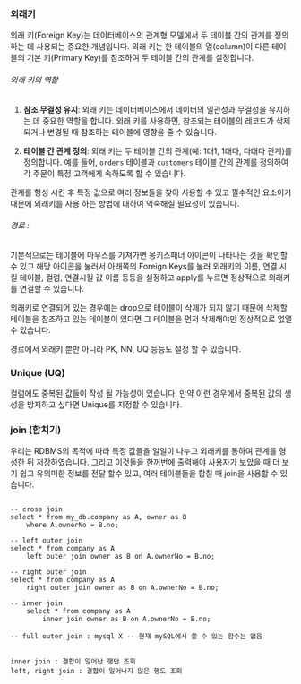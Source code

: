 


### 외래키


외래 키(Foreign Key)는 데이터베이스의 관계형 모델에서 두 테이블 간의 관계를 정의하는 데 사용되는 중요한 개념입니다. 외래 키는 한 테이블의 열(column)이 다른 테이블의 기본 키(Primary Key)를 참조하여 두 테이블 간의 관계를 설정합니다.

###### 외래 키의 역할

1. **참조 무결성 유지**: 외래 키는 데이터베이스에서 데이터의 일관성과 무결성을 유지하는 데 중요한 역할을 합니다. 외래 키를 사용하면, 참조되는 테이블의 레코드가 삭제되거나 변경될 때 참조하는 테이블에 영향을 줄 수 있습니다.
    
2. **테이블 간 관계 정의**: 외래 키는 두 테이블 간의 관계(예: 1대1, 1대다, 다대다 관계)를 정의합니다. 예를 들어, `orders` 테이블과 `customers` 테이블 간의 관계를 정의하여 각 주문이 특정 고객에게 속하도록 할 수 있습니다.



관계를 형성 시킨 후 특정 값으로 여러 정보들을 찾아 사용할 수 있고 필수적인 요소이기 때문에 외래키를 사용 하는 방법에 대하여 익숙해질 필요성이 있습니다.

###### 경로 : 
기본적으로는 테이블에 마우스를 가져가면 몽키스패너 아이콘이 나타나는 것을 확인할 수 있고
해당 아이콘을 눌러서 아래쪽의 Foreign Keys를 눌러 외래키의 이름, 연결 시킬 테이블, 컬럼, 연결시킬 값 이름 등등을 설정하고 apply를 누르면 정상적으로 외래키를 연결할 수 있습니다.

외래키로 연결되어 있는 경우에는 drop으로 테이블이 삭제가 되지 않기 때문에 삭제할 테이블을 참조하고 있는 테이블이 있다면 그 테이블을 먼저 삭제해야만 정상적으로 없앨 수 있습니다.

경로에서 외래키 뿐만 아니라 PK, NN, UQ 등등도 설정 할 수 있습니다.




### Unique (UQ)


컬럼에도 중복된 값들이 작성 될 가능성이 있습니다.
만약 이런 경우에서 중복된 값의 생성을 방지하고 싶다면 Unique를 지정할 수 있습니다.


### join (합치기)


우리는 RDBMS의 목적에 따라 특정 값들을 일일이 나누고 외래키를 통하여 관계를 형성한 뒤 저장하였습니다.
그리고 이것들을 한꺼번에 출력해야 사용자가 보았을 때 더 보기 쉽고 유의미한 정보를 전달 할수  있고, 여러 테이블들을 합칠 때 join을 사용할 수 있습니다.


```

-- cross join
select * from my_db.company as A, owner as B
	where A.ownerNo = B.no;
    
-- left outer join
select * from company as A
	left outer join owner as B on A.ownerNo = B.no;
    
-- right outer join
select * from company as A
	right outer join owner as B on A.ownerNo = B.no;
    
-- inner join
	select * from company as A
		inner join owner as B on A.ownerNo = B.no;
        
-- full outer join : mysql X -- 현재 mySQL에서 쓸 수 있는 함수는 없음


inner join : 결합이 일어난 행만 조회
left, right join : 결합이 일어나지 않은 행도 조회
```

